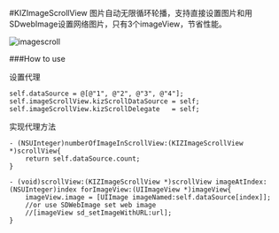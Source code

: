 #KIZImageScrollView
图片自动无限循环轮播，支持直接设置图片和用SDwebImage设置网络图片，只有3个imageView，节省性能。

![imagescroll](http://7xjsf4.com1.z0.glb.clouddn.com/git_kizImageScrollview_1.gif)

###How to use

设置代理

```
self.dataSource = @[@"1", @"2", @"3", @"4"];
self.imageScrollView.kizScrollDataSource = self;
self.imageScrollView.kizScrollDelegate   = self;
```

实现代理方法

```
- (NSUInteger)numberOfImageInScrollView:(KIZImageScrollView *)scrollView{
    return self.dataSource.count;
}

- (void)scrollView:(KIZImageScrollView *)scrollView imageAtIndex:(NSUInteger)index forImageView:(UIImageView *)imageView{
    imageView.image = [UIImage imageNamed:self.dataSource[index]];
    //or use SDWebImage set web image
    //[imageView sd_setImageWithURL:url];
}

```